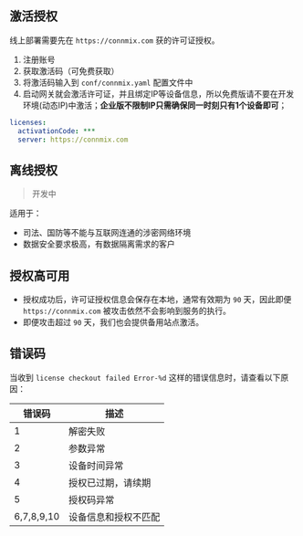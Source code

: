 ## 激活授权

线上部署需要先在 `https://connmix.com` 获的许可证授权。

1. 注册账号
2. 获取激活码（可免费获取）
3. 将激活码输入到 `conf/connmix.yaml` 配置文件中
4. 启动网关就会激活许可证，并且绑定IP等设备信息，所以免费版请不要在开发环境(动态IP)中激活；**企业版不限制IP只需确保同一时刻只有1个设备即可**；

```yaml
licenses:
  activationCode: ***
  server: https://connmix.com
```

## 离线授权

> 开发中

适用于：

- 司法、国防等不能与互联网连通的涉密网络环境
- 数据安全要求极高，有数据隔离需求的客户

## 授权高可用

- 授权成功后，许可证授权信息会保存在本地，通常有效期为 `90` 天，因此即便 `https://connmix.com` 被攻击依然不会影响到服务的执行。
- 即便攻击超过 `90` 天，我们也会提供备用站点激活。

## 错误码

当收到 `license checkout failed Error-%d` 这样的错误信息时，请查看以下原因：

| 错误码        | 描述             |
|------------|----------------|
| 1          | 解密失败           |
| 2          | 参数异常           |
| 3          | 设备时间异常         |
| 4          | 授权已过期，请续期      |
| 5          | 授权码异常          |
| 6,7,8,9,10 | 设备信息和授权不匹配     |
